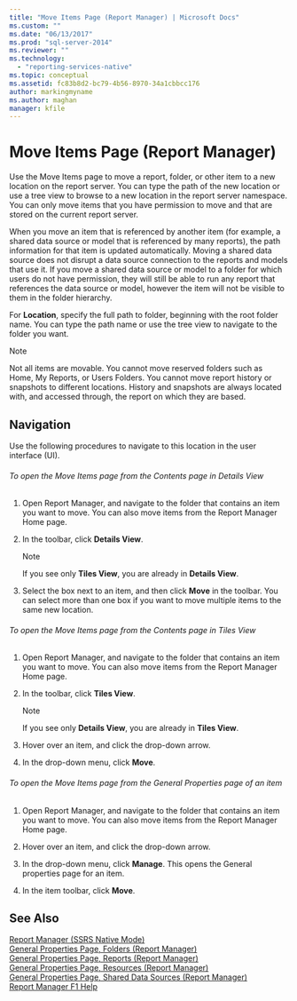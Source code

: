 ```yaml
---
title: "Move Items Page (Report Manager) | Microsoft Docs"
ms.custom: ""
ms.date: "06/13/2017"
ms.prod: "sql-server-2014"
ms.reviewer: ""
ms.technology: 
  - "reporting-services-native"
ms.topic: conceptual
ms.assetid: fc83b8d2-bc79-4b56-8970-34a1cbbcc176
author: markingmyname
ms.author: maghan
manager: kfile
---
```

# Move Items Page (Report Manager)
  Use the Move Items page to move a report, folder, or other item to a new location on the report server. You can type the path of the new location or use a tree view to browse to a new location in the report server namespace. You can only move items that you have permission to move and that are stored on the current report server.  
  
 When you move an item that is referenced by another item (for example, a shared data source or model that is referenced by many reports), the path information for that item is updated automatically. Moving a shared data source does not disrupt a data source connection to the reports and models that use it. If you move a shared data source or model to a folder for which users do not have permission, they will still be able to run any report that references the data source or model, however the item will not be visible to them in the folder hierarchy.  
  
 For **Location**, specify the full path to folder, beginning with the root folder name. You can type the path name or use the tree view to navigate to the folder you want.  
  
> [!NOTE]  
>  Not all items are movable. You cannot move reserved folders such as Home, My Reports, or Users Folders. You cannot move report history or snapshots to different locations. History and snapshots are always located with, and accessed through, the report on which they are based.  
  
## Navigation  
 Use the following procedures to navigate to this location in the user interface (UI).  
  
###### To open the Move Items page from the Contents page in Details View  
  
1.  Open Report Manager, and navigate to the folder that contains an item you want to move. You can also move items from the Report Manager Home page.  
  
2.  In the toolbar, click **Details View**.  
  
    > [!NOTE]  
    >  If you see only **Tiles View**, you are already in **Details View**.  
  
3.  Select the box next to an item, and then click **Move** in the toolbar. You can select more than one box if you want to move multiple items to the same new location.  
  
###### To open the Move Items page from the Contents page in Tiles View  
  
1.  Open Report Manager, and navigate to the folder that contains an item you want to move. You can also move items from the Report Manager Home page.  
  
2.  In the toolbar, click **Tiles View**.  
  
    > [!NOTE]  
    >  If you see only **Details View**, you are already in **Tiles View**.  
  
3.  Hover over an item, and click the drop-down arrow.  
  
4.  In the drop-down menu, click **Move**.  
  
###### To open the Move Items page from the General Properties page of an item  
  
1.  Open Report Manager, and navigate to the folder that contains an item you want to move. You can also move items from the Report Manager Home page.  
  
2.  Hover over an item, and click the drop-down arrow.  
  
3.  In the drop-down menu, click **Manage**. This opens the General properties page for an item.  
  
4.  In the item toolbar, click **Move**.  
  
## See Also  
 [Report Manager  &#40;SSRS Native Mode&#41;](../../2014/reporting-services/report-manager-ssrs-native-mode.md)   
 [General Properties Page, Folders &#40;Report Manager&#41;](../../2014/reporting-services/general-properties-page-folders-report-manager.md)   
 [General Properties Page, Reports &#40;Report Manager&#41;](../../2014/reporting-services/general-properties-page-reports-report-manager.md)   
 [General Properties Page, Resources &#40;Report Manager&#41;](../../2014/reporting-services/general-properties-page-resources-report-manager.md)   
 [General Properties Page, Shared Data Sources &#40;Report Manager&#41;](../../2014/reporting-services/general-properties-page-shared-data-sources-report-manager.md)   
 [Report Manager F1 Help](../../2014/reporting-services/report-manager-f1-help.md)  
  
  
